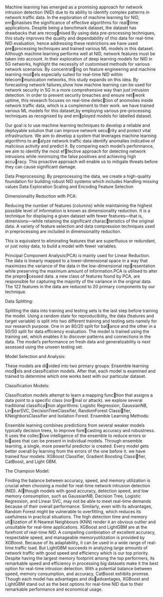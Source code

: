 Machine learning has emerged as a promising approach for network intrusion detection (NID) due to its ability to identify complex patterns in network traffic data. In the exploration of machine learning for NID, emphasises the significance of effective algorithms for realtime applications. Despite being a benchmark dataset,
the dataset has drawbacks that are recognised  By using data pre-processing techniques, this study improves the quality and dependability of this data for real-time NID evaluation,
hence addressing these restrictions.we have used preprocessing techniques and trained various ML models in this dataset. Although machine learning performs well at NID, network features must be taken into account.
In their exploration of deep learning models for NID in 5G networks, highlight the necessity of customised methods for various network scenarios. By concentrating on feature engineering and machine learning models especially suited for real-time NID within telecommunication networks, this study expands on this idea.
By forecasting network failures,show how machine learning can be used for network security in 5G in a more comprehensive way than just intrusion detection.
In order to prevent security breaches and ensure network uptime, this research focuses on real-time detection of anomolies inside network traffic data, which is a complement to their work. we have trained various ML
models for this dataset,by employing various pre-processing techniques as recognised by and employed  models  for labelled dataset.

Our goal is to use machine learning techniques to develop a reliable and deployable solution that can improve network security and protect vital infrastructure. We aim to develop a
system that leverages machine learning algorithms to analyze network traffic data identify anomalies indicative of malicious activity and predict it. By comparing each
model’s performance, we aim to identify the most effective approach for detecting network intrusions while minimizing the false positives and achieving high accuracy. This proactive approach will enable us to mitigate
threats before they can cause significant damage.

Data Preprocessing:
By preprocessing the data, we create a high-quality foundation for building robust NID systems which includes
              Handling missing values
              Data Exploration
              Scaling and Encoding
              Feature Selection

Dimensionality Reduction with PCA:

Reducing the number of features (columns) while maintaining the highest possible level of information is known as dimensionality reduction. It is a technique for displaying a given dataset with fewer features—that
is, dimensions—while retaining the significant characteristics of the original data. A variety of feature selection and data compression techniques used in preprocessing are included in dimensionality reduction.

This is equivalent to eliminating features that are superfluous or redundant, or just noisy data, to build a model with fewer variables.

Principal Component Analysis(PCA) is mainly used for Linear Reduction. The data is linearly mapped to a lower-dimensional space in a way that maximizes the variance of the data in the low-dimensional representation while preserving the maximum amount of
information.PCA is utilised to alter the preprocessed data. a new class of features found by PCA, are responsible for capturing the majority of the variance in the original data. The
122 features in the data are reduced to 20 primary components by our technique.

Data Splitting: 

Splitting the data into training and testing sets is the last step before training the model. Using a random state for reproducibility, the data (features and target variable) is
split into two different training and testing sets namely for our research purpose. One in an 80/20 split for balance and the other in a 50/50 split for data efficiency evaluation. The model is trained using the training set,
which enables it to discover patterns and connections in the data. The model’s performance on fresh data and generalizability is next assessed using the unseen testing set.


Model Selection and Analysis:

These models are divided into two primary groups: Ensemble learning models and classification models.
After that, each model is examined and trained to determine which one works best with our particular dataset.

Classification Models:

Classification models attempt to learn a mapping function that assigns a data point to a specific class (normal or attack).
we explore several traditional classification algorithms:
Logistic Regression, GaussianNB, LinearSVC, DecisionTreeClassifier, RandomForest Classifier, KNeighborsClassifier and Isolation Forest.
Ensemble Learning Methods:

Ensemble learning combines predictions from several weaker models typically decision trees, to improve forecasting accuracy and robustness. It uses the collective intelligence of the ensemble to reduce errors or biases that can be present in individual models. Through
ensemble learning, a single, more powerful predictor is created. Every model gets better overall by learning from the errors of the one before it. 
we have trained four
models: XGBoost Classifier, Gradient Boosting Classifier, CatBoost, and Light GBM.

The Champion Model:

Finding the balance between accuracy, speed, and memory utilization is crucial when choosing a model for real-time network intrusion detection (NID). Although models with good accuracy, detection speed,
and low memory consumption, such as GaussianNB, Decision Tree, Logistic Regression, and Linear SVC, may not be able to meet real-time demands because of their overall performance. Similarly, even with its
advantages, Random Forest might be vulnerable to overfitting, which reduces its usefulness in practical situations. The high detection time and memory utilization of K-Nearest Neighbours (KNN) render it an
obvious outlier and unsuitable for real-time applications.
XGBoost and LightGBM are at the forefront of real-time NID. A compelling combination of excellent accuracy, respectable speed, and manageable memoryutilization is provided by XGBoost. Because of its
adaptability, it can be used in a wide range of real-time traffic load. But LightGBM succeeds in analyzing large amounts of network traffic with good speed and efficiency which is our top priority. Despite having the
largest memory footprint among the top performers, its remarkable speed and efficiency in processing big datasets make it the best option for real-time intrusion detection. With a potential balance between speed,
memory consumption, and accuracy, CatBoost exhibits promise. Though each model has advantages and disadvantages, XGBoost and LightGBM stand out as the best options for real-time NID due to their remarkable
performance and economical usage.
